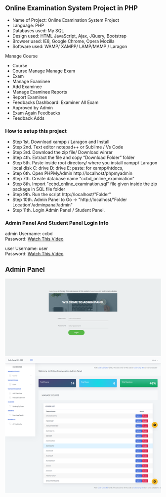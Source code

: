 ## Online Examination System Project in PHP

- Name of Project:     Online Examination System Project
- Language:            PHP
- Databases used:      My SQL
- Design used:         HTML JavaScript, Ajax, JQuery, Bootstrap
- Browser used:        IE8, Google Chrome, Opera Mozilla
- Software used:        WAMP/ XAMPP/ LAMP/MAMP / Laragon

Manage Course
- Course
- Course Manage
Manage Exam
- Exam
- Manage Examinee
- Add Examinee
- Manage Examinee
Reports
- Report Examinee
- Feedbacks
Dashboard: Examiner All Exam
- Approved by Admin
- Exam Again
Feedbacks
- Feedback Adds

### How to setup this project
- Step 1st. Download xampp / Laragon and Install
- Step 2nd. Text editor notepad++ or Sublime / Vs Code
- Step 3rd. Download the zip file/ Download winrar
- Step 4th. Extract the file and copy “Download Folder” folder
- Step 5th. Paste inside root directory/ where you install xampp/ Laragon local disk C: drive D: drive E: paste: for xampp/htdocs,
- Step 6th. Open PHPMyAdmin http://localhost/phpmyadmin
- Step 7th. Create database name "ccbd_online_examination"
- Step 8th. Import "ccbd_online_examination.sql" file given inside the zip package in SQL file folder
- Step 9th. Run the script http://localhost/"Folder"
- Step 10th. Admin Panel to Go -> "http://localhost/'Folder Location'/adminpanal/admin"
- Step 11th. Login Admin Panel / Student Panel.

### Admin Panel And Student Panel Login Info

admin Username: ccbd <br> Password: <a href="#">Watch This Video</a>

user Username: user <br> Password: <a href="#">Watch This Video</a>

## Admin Panel

 <img src="screenshort/login.png">
 <br>
 <img src="screenshort/dashbord.png">
